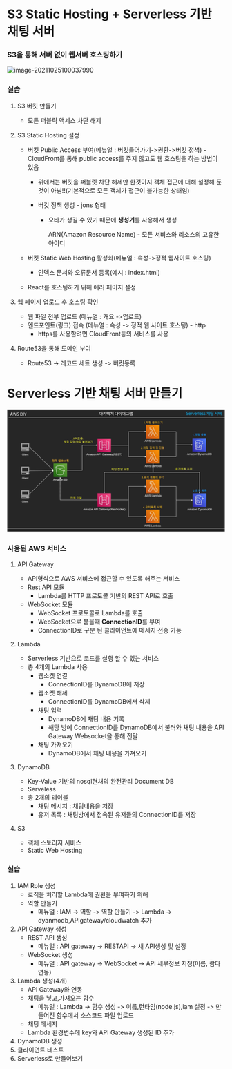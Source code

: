 # S3 Static Hosting + Serverless 기반 채팅 서버

 

### S3을 통해 서버 없이 웹서버 호스팅하기

![image-20211025100037990](C:/Users/82109/AppData/Roaming/Typora/typora-user-images/image-20211025100037990.png)



### 실습

1. S3 버킷 만들기
   - 모든 퍼블릭 액세스 차단 해제

2. S3 Static Hosting 설정

   - 버킷 Public Access 부여(메뉴얼 : 버킷들어가기->권환->버킷 정책)  - CloudFront를 통해 public access를 주지 않고도 웹 호스팅을 하는 방법이 있음

     - 위에서는 버킷을 퍼블릿 차단 해제만 한것이지 객체 접근에 대해 설정해 둔 것이 아님!!(기본적으로 모든 객체가 접근이 불가능한 상태임)

     - 버킷 정책 생성 - jons 형태
       - 오타가 생길 수 있기 때문에 **생성기**를 사용해서 생성

         ARN(Amazon Resource Name) - 모든 서비스와 리소스의 고유한 아이디

   - 버킷 Static Web Hosting 활성화(메뉴얼 : 속성->정적 웹사이트 호스팅)

     - 인덱스 문서와 오류문서 등록(예시 : index.html)

   - React를 호스팅하기 위해 에러 페이지 설정

3. 웹 페이지 업로드 후 호스팅 확인

   - 웹 파일 전부 업로드 (메뉴얼 : 개요 ->업로드)
   - 엔드포인트(링크) 접속 (메뉴얼 : 속성 -> 정적 웹 사이트 호스팅) - http
     - https를 사용할려면 CloudFront등의 서비스를 사용

4. Route53을 통해 도메인 부여

   - Route53 -> 레코드 세트 생성 -> 버킷등록



# Serverless 기반 채팅 서버 만들기

![image-20211025105312913](images/image-20211025105312913.png)



### 사용된 AWS 서비스

1. API Gateway
   - API형식으로 AWS 서비스에 접근할 수 있도록 해주는 서비스
   - Rest API 모듈
     - Lambda를 HTTP 프로토콜 기반의 REST API로 호출
   - WebSocket 모듈
     - WebSocket 프로토콜로 Lambda를 호출
     - WebSocket으로 붙을때 **ConnectionID**를 부여
     - ConnectionID로 구분 된 클라이언트에 메세지 전송 가능

2. Lambda
   - Serverless 기반으로 코드를 실행 할 수 있는 서비스
   - 총 4개의 Lambda 사용
     - 웹소켓 연결
       - ConnectionID를 DynamoDB에 저장
     - 웹소켓 해제
       - ConnectionID를 DynamoDB에서 삭제
     - 채팅 입력
       - DynamoDB에 채팅 내용 기록
       - 해당 방에 ConnectionID를 DynamoDB에서 불러와 채팅 내용을 API Gateway Websocket을 통해 전달
     - 채팅 가져오기
       - DynamoDB에서 채팅 내용을 가져오기

3. DynamoDB
   - Key-Value 기반의 nosql현채의 완전관리 Document DB
   - Serveless
   - 총 2개의 테이블
     - 채팅 메시지 : 채팅내용을 저장
     - 유저 목록 : 채팅방에서 접속된 유저들의 ConnectionID를 저장

4. S3
   - 객체 스토리지 서비스
   - Static Web Hosting



### 실습

1. IAM Role 생성
   - 로직을 처리할 Lambda에 권환을 부여하기 위해
   - 역할 만들기
     - 메뉴얼 : IAM -> 역할 -> 역할 만들기 -> Lambda -> dyanmodb,APIgateway/cloudwatch 추가
2. API Gateway 생성
   - REST API 생성
     - 메뉴얼 : API gateway -> RESTAPI -> 새 API생성 및 설정
   - WebSocket 생성
     - 메뉴얼 : API gateway -> WebSocket -> API 세부정보 지정(이름, 람다연동) 
3. Lambda 생성(4개)
   - API Gateway와 연동
   - 채팅을 넣고,가져오는 함수
     - 메뉴얼 : Lambda -> 함수 생성 -> 이름,런타임(node.js),iam 설정 -> 만들어진 함수에서 소스코드 파일 업로드
   - 채팅 메세지
   - Lambda 환경변수에 key와 API Gateway 생성된 ID 추가
4. DynamoDB 생성
5. 클라이언트 테스트
6. Serverless로 만들어보기

